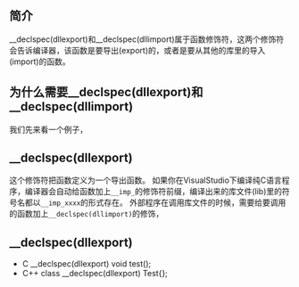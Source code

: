 ## 简介

__declspec(dllexport)和__declspec(dllimport)属于函数修饰符，这两个修饰符会告诉编译器，该函数是要导出(export)的，或者是要从其他的库里的导入(import)的函数。

## 为什么需要__declspec(dllexport)和__declspec(dllimport)

我们先来看一个例子，





## __declspec(dllexport)
这个修饰符把函数定义为一个导出函数。
如果你在VisualStudio下编译纯C语言程序，编译器会自动给函数加上`__imp_`的修饰符前缀，编译出来的库文件(lib)里的符号名都以`__imp_xxxx`的形式存在。
外部程序在调用库文件的时候，需要给要调用的函数加上`__declspec(dllimport)`的修饰，

## __declspec(dllexport)
* C
__declspec(dllexport) void test();
* C++
class __declspec(dllexport) Test{};